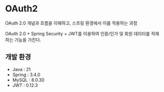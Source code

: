 # OAuth2
OAuth 2.0 개념과 흐름을 이해하고, 스프링 환경에서 이를 적용하는 과정

OAuth 2.0 + Spring Security + JWT를 이용하여 인증/인가 및 회원 데이터를 적재하는 기능을 가진다.

## 개발 환경
- Java : 21
- Spring : 3.4.0
- MySQL : 8.0.30
- JWT : 0.12.3
